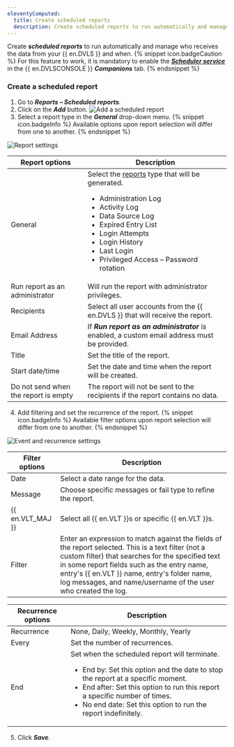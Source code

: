 ```yaml
---
eleventyComputed:
  title: Create scheduled reports
  description: Create scheduled reports to run automatically and manage who receives the data from your {{ en.DVLS }} and when.
---
```

Create ***scheduled reports*** to run automatically and manage who receives the data from your {{ en.DVLS }} and when.
{% snippet icon.badgeCaution %}
For this feature to work, it is mandatory to enable the [***Scheduler service***](/kb/devolutions-server/knowledge-base/scheduler-service-general-information/) in the {{ en.DVLSCONSOLE }} ***Companions*** tab.
{% endsnippet %}

### Create a scheduled report
1. Go to ***Reports – Scheduled reports***.
1. Click on the ***Add*** button.
![Add a scheduled report](https://cdnweb.devolutions.net/docs/en/server/ServerOp4077.png)
1. Select a report type in the ***General*** drop-down menu.
{% snippet icon.badgeInfo %}
Available options upon report selection will differ from one to another.
{% endsnippet %}

![Report settings](https://cdnweb.devolutions.net/docs/en/server/ServerOp8134.png)

| Report options                       | Description                                                                                  |
|--------------------------------------|----------------------------------------------------------------------------------------------|
| General                              | Select the [reports](server/web-interface/reports/) type that will be generated.<ul><li>Administration Log</li><li>Activity Log</li><li>Data Source Log</li><li>Expired Entry List</li><li>Login Attempts</li><li>Login History</li><li>Last Login</li><li>Privileged Access – Password rotation</li></ul> |
| Run report as an administrator       | Will run the report with administrator privileges.                                           |
| Recipients                           | Select all user accounts from the {{ en.DVLS }} that will receive the report.                |
| Email Address                        | If ***Run report as an administrator*** is enabled, a custom email address must be provided. |
| Title                                | Set the title of the report.                                                                 |
| Start date/time                      | Set the date and time when the report will be created.                                       |
| Do not send when the report is empty | The report will not be sent to the recipients if the report contains no data.                |

4. Add filtering and set the recurrence of the report.
{% snippet icon.badgeInfo %}
Available filter options upon report selection will differ from one to another.
{% endsnippet %}

![Event and recurrence settings](https://cdnweb.devolutions.net/docs/en/server/ServerOp8058.png)

| Filter options   | Description                                                             |
|------------------|-------------------------------------------------------------------------|
| Date             | Select a date range for the data.                                       |
| Message          | Choose specific messages or fail type to refine the report.             |
| {{ en.VLT_MAJ }} | Select all {{ en.VLT }}s or specific {{ en.VLT }}s.                     |
| Filter           | Enter an expression to match against the fields of the report selected. This is a text filter (not a custom filter) that searches for the specified text in some report fields such as the entry name, entry's {{ en.VLT }} name, entry's folder name, log messages, and name/username of the user who created the log. |


| Recurrence options | Description                          |
|--------------------|--------------------------------------|
| Recurrence         | None, Daily, Weekly, Monthly, Yearly |
| Every              | Set the number of recurrences.       |
| End                | Set when the scheduled report will terminate.<br><ul><li>End by: Set this option and the date to stop the report at a specific moment.</li><li>End after: Set this option to run this report a specific number of times.</li><li>No end date: Set this option to run the report indefinitely.</li></ul> |

5. Click ***Save***.

